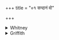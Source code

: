 +++
title = "०१ सन्दानं वो"

+++

<details><summary>Whitney</summary>

### Translation
1. Tying-together may Brihaspati, tying-together may Savitar make for  
you; tying-together may Mitra, Aryaman, tying-together may Bhaga, the  
Aśvins \[make\].

### Notes
Instead of *mitro aryamā*, Ppp. has, in **c**, *indraś cā ’gniś ca*.
</details>

<details><summary>Griffith</summary>

Brihaspati and Savitar prepare a rope to bind you fast! Let Bhaga, Mitra, Aryaman, and both the Asvins make the bond.
</details>
